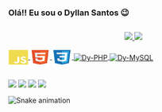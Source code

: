 ### Olá!! Eu sou o Dyllan Santos 😉
##


<div align="center">
  <a href="https://github.com/DySantos22">
  <img height="43%" src="https://github-readme-stats.vercel.app/api?username=DySantos22&show_icons=true&theme=dark&include_all_commits=true&count_private=true"/>
  <img height="55%" src="https://github-readme-stats.vercel.app/api/top-langs/?username=DySantos22&layout=compact&langs_count=7&theme=dark"/>
</div>
<div style="display: inline_block"><br>
  <img align="center" alt="Dy-Js" height="30" width="40" src="https://raw.githubusercontent.com/devicons/devicon/master/icons/javascript/javascript-plain.svg">
  <img align="center" alt="Dy-HTML" height="30" width="40" src="https://raw.githubusercontent.com/devicons/devicon/master/icons/html5/html5-original.svg">
  <img align="center" alt="Dy-CSS" height="30" width="40" src="https://raw.githubusercontent.com/devicons/devicon/master/icons/css3/css3-original.svg">
  <img align="center" alt="Dy-PHP" height="50" width="50" src="https://cdn.jsdelivr.net/gh/devicons/devicon/icons/php/php-plain.svg">
  <img align="center" alt="Dy-MySQL" height="50" width="60" src="https://cdn.jsdelivr.net/gh/devicons/devicon/icons/mysql/mysql-original-wordmark.svg">        
</div>
  
  ##
  <div> 
  <a href="https://www.instagram.com/_dysantoos" target="_blank"><img src="https://img.shields.io/badge/-Instagram-%23E4405F?style=for-the-badge&logo=instagram&logoColor=white" target="_blank"></a>
 <a href="https://discord.gg/Dy_scxxt#4922" target="_blank"><img src="https://img.shields.io/badge/Discord-7289DA?style=for-the-badge&logo=discord&logoColor=white" target="_blank"></a> 
  <a href = "mailto:dyllanlima17@gmail.com"><img src="https://img.shields.io/badge/-Gmail-%23333?style=for-the-badge&logo=gmail&logoColor=white" target="_blank"></a>
  <a href="www.linkedin.com/in/dyllan-lima-5a8248233" target="_blank"><img src="https://img.shields.io/badge/-LinkedIn-%230077B5?style=for-the-badge&logo=linkedin&logoColor=white" target="_blank"></a> 
 
  ![Snake animation](https://github.com/DySantos22/DySantos22/blob/output/github-contribution-grid-snake.svg)
 
</div>
  
